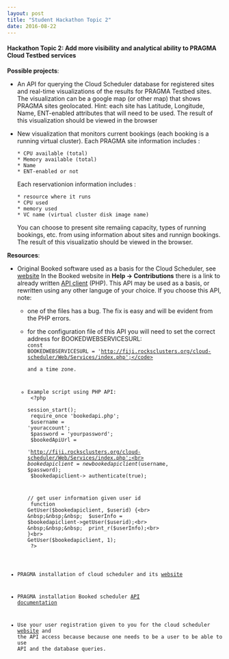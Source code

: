 ```yaml
---
layout: post
title: "Student Hackathon Topic 2"
date: 2016-08-22
---
```


<div class="border">
  <h4>Hackathon Topic 2: Add more visibility and analytical ability to PRAGMA
  Cloud Testbed services </h4>
</div>

**Possible projects**: 

* An API for querying the Cloud Scheduler database for registered sites and 
  real-time visualizations of the results for PRAGMA Testbed sites. The
  visualization can be a google map (or other map) that shows PRAGMA sites
  geolocated.  Hint: each site has Latitude, Longitude, Name, ENT-enabled attributes
  that will need to be used. The result of this visualization should be viewed
  in the browser

* New visualization that monitors current bookings (each booking is a running virtual cluster).
  Each PRAGMA site information includes :

      * CPU available (total)
      * Memory available (total)
      * Name 
      * ENT-enabled or not

  Each reservationion information includes :

      * resource where it runs
      * CPU used
      * memory used
      * VC name (virtual cluster disk image name)

  You can choose to present site remaiing capacity, types of running bookings,
  etc. from using information about sites and runnign bookings. 
  The result of this visualizatio should be viewed in the browser.

**Resources**:

  * Original Booked software used as a basis for the Cloud Scheduler, see [website][1]
    In the Booked website in **Help -> Contributions** there is a link to already
    written [API client][2] (PHP). This API may be used as a basis, or rewritten 
    using any other languge of your choice. If you choose this API, note:
      * one of the files has a bug. The fix is easy and will be evident from the PHP errors. 
      * for the configuration file of this API you will need to set the correct address for BOOKEDWEBSERVICESURL:<br>
        <code>const BOOKEDWEBSERVICESURL =
        'http://fiji.rocksclusters.org/cloud-scheduler/Web/Services/index.php';</code><br>
        and a time zone.
      * Example script using  PHP API:<br>
        &lt;?php<br>
        session_start();<br>
        require_once 'bookedapi.php';<br>
        $username = 'youraccount';<br>
        $password = 'yourpassword';<br>
        $bookedApiUrl =<br>
        'http://fiji.rocksclusters.org/cloud-scheduler/Web/Services/index.php';<br>
        $bookedapiclient = new bookedapiclient($username, $password);<br>
        $bookedapiclient-> authenticate(true);

        // get user information given user id <br>
        function GetUser($bookedapiclient, $userid) {<br>
          &nbsp;&nbsp;&nbsp;  $userInfo = $bookedapiclient->getUser($userid);<br>
          &nbsp;&nbsp;&nbsp;  print_r($userInfo);<br>
        }<br>
        GetUser($bookedapiclient, 1);<br>
        ?&gt;<br>

  * PRAGMA installation of cloud scheduler and its [website][3] 
  * PRAGMA installation Booked scheduler [API documentation][4]
  * Use your user registration given to you for the cloud scheduler [website][3]
    and the API  access because because one needs to be a user
    to be able to use API and the database queries. 

[1]: http://www.bookedscheduler.com 
[2]: https://github.com/TrueSerenity/booked-php-api-client 
[3]: http://fiji.rocksclusters.org/cloud-scheduler   
[4]: http://fiji.rocksclusters.org/cloud-scheduler/Web/Services
